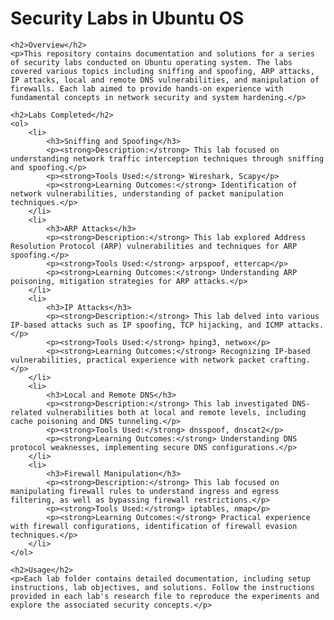 <!DOCTYPE html>
<html lang="en">
<head>
    <meta charset="UTF-8">
    <meta name="viewport" content="width=device-width, initial-scale=1.0">
</head>
<body>
    <h1>Security Labs in Ubuntu OS</h1>

    <h2>Overview</h2>
    <p>This repository contains documentation and solutions for a series of security labs conducted on Ubuntu operating system. The labs covered various topics including sniffing and spoofing, ARP attacks, IP attacks, local and remote DNS vulnerabilities, and manipulation of firewalls. Each lab aimed to provide hands-on experience with fundamental concepts in network security and system hardening.</p>

    <h2>Labs Completed</h2>
    <ol>
        <li>
            <h3>Sniffing and Spoofing</h3>
            <p><strong>Description:</strong> This lab focused on understanding network traffic interception techniques through sniffing and spoofing.</p>
            <p><strong>Tools Used:</strong> Wireshark, Scapy</p>
            <p><strong>Learning Outcomes:</strong> Identification of network vulnerabilities, understanding of packet manipulation techniques.</p>
        </li>
        <li>
            <h3>ARP Attacks</h3>
            <p><strong>Description:</strong> This lab explored Address Resolution Protocol (ARP) vulnerabilities and techniques for ARP spoofing.</p>
            <p><strong>Tools Used:</strong> arpspoof, ettercap</p>
            <p><strong>Learning Outcomes:</strong> Understanding ARP poisoning, mitigation strategies for ARP attacks.</p>
        </li>
        <li>
            <h3>IP Attacks</h3>
            <p><strong>Description:</strong> This lab delved into various IP-based attacks such as IP spoofing, TCP hijacking, and ICMP attacks.</p>
            <p><strong>Tools Used:</strong> hping3, netwox</p>
            <p><strong>Learning Outcomes:</strong> Recognizing IP-based vulnerabilities, practical experience with network packet crafting.</p>
        </li>
        <li>
            <h3>Local and Remote DNS</h3>
            <p><strong>Description:</strong> This lab investigated DNS-related vulnerabilities both at local and remote levels, including cache poisoning and DNS tunneling.</p>
            <p><strong>Tools Used:</strong> dnsspoof, dnscat2</p>
            <p><strong>Learning Outcomes:</strong> Understanding DNS protocol weaknesses, implementing secure DNS configurations.</p>
        </li>
        <li>
            <h3>Firewall Manipulation</h3>
            <p><strong>Description:</strong> This lab focused on manipulating firewall rules to understand ingress and egress filtering, as well as bypassing firewall restrictions.</p>
            <p><strong>Tools Used:</strong> iptables, nmap</p>
            <p><strong>Learning Outcomes:</strong> Practical experience with firewall configurations, identification of firewall evasion techniques.</p>
        </li>
    </ol>

    <h2>Usage</h2>
    <p>Each lab folder contains detailed documentation, including setup instructions, lab objectives, and solutions. Follow the instructions provided in each lab's research file to reproduce the experiments and explore the associated security concepts.</p>
</body>
</html>
